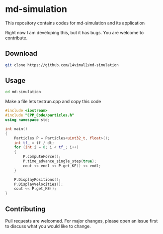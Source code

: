 # md-simulation
This repository contains codes for md-simulation and its application

Right now I am developing this, but it has bugs. You are welcome to contribute.

## Download

```bash
git clone https://github.com/14vimal2/md-simulation
```

## Usage

```bash
cd md-simulation
```

Make a file lets testrun.cpp and copy this code

```CPP
#include <iostream>
#include "CPP_Code/particles.h"
using namespace std;

int main()
{
    Particles P = Particles<uint32_t, float>();
    int tf_ = tf / dt;
    for (int i = 0; i < tf_; i++)
    {
        P.computeForce();
        P.time_advance_single_step(true);
        cout << endl << P.get_KE() << endl;
    }

    P.DisplayPositions();
    P.DisplayVelocities();
    cout << P.get_KE();
}
```

## Contributing
Pull requests are welcomed. For major changes, please open an issue first to discuss what you would like to change.